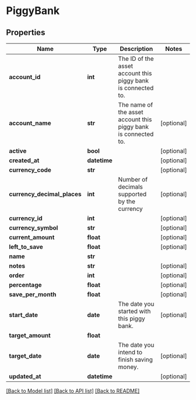 # PiggyBank

## Properties
Name | Type | Description | Notes
------------ | ------------- | ------------- | -------------
**account_id** | **int** | The ID of the asset account this piggy bank is connected to. | 
**account_name** | **str** | The name of the asset account this piggy bank is connected to. | [optional] 
**active** | **bool** |  | [optional] 
**created_at** | **datetime** |  | [optional] 
**currency_code** | **str** |  | [optional] 
**currency_decimal_places** | **int** | Number of decimals supported by the currency | [optional] 
**currency_id** | **int** |  | [optional] 
**currency_symbol** | **str** |  | [optional] 
**current_amount** | **float** |  | [optional] 
**left_to_save** | **float** |  | [optional] 
**name** | **str** |  | 
**notes** | **str** |  | [optional] 
**order** | **int** |  | [optional] 
**percentage** | **float** |  | [optional] 
**save_per_month** | **float** |  | [optional] 
**start_date** | **date** | The date you started with this piggy bank. | [optional] 
**target_amount** | **float** |  | 
**target_date** | **date** | The date you intend to finish saving money. | [optional] 
**updated_at** | **datetime** |  | [optional] 

[[Back to Model list]](../README.md#documentation-for-models) [[Back to API list]](../README.md#documentation-for-api-endpoints) [[Back to README]](../README.md)


